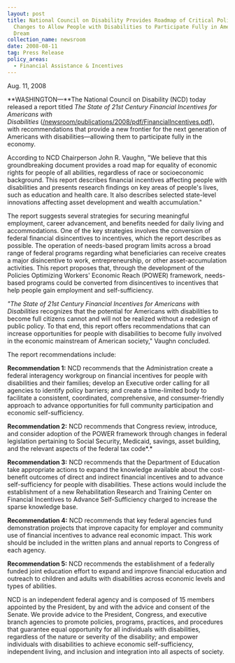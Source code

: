 ```yaml
---
layout: post
title: National Council on Disability Provides Roadmap of Critical Policy
  Changes to Allow People with Disabilities to Participate Fully in American
  Dream
collection_name: newsroom
date: 2008-08-11
tag: Press Release
policy_areas:
  - Financial Assistance & Incentives
---
```

A﻿ug. 11, 2008

**WASHINGTON—**The National Council on Disability (NCD) today released a report titled *The State of 21st Century Financial Incentives for Americans with Disabilities* ([/newsroom/publications/2008/pdf/FinancialIncentives.pdf](https://ncd.gov/newsroom/publications/2008/pdf/FinancialIncentives.pdf "/newsroom/publications/2008/pdf/FinancialIncentives.pdf /newsroom/publications/2008/pdf/FinancialIncentives.pdf")), with recommendations that provide a new frontier for the next generation of Americans with disabilities—allowing them to participate fully in the economy.

According to NCD Chairperson John R. Vaughn, "We believe that this groundbreaking document provides a road map for equality of economic rights for people of all abilities, regardless of race or socioeconomic background. This report describes financial incentives affecting people with disabilities and presents research findings on key areas of people's lives, such as education and health care. It also describes selected state-level innovations affecting asset development and wealth accumulation."

The report suggests several strategies for securing meaningful employment, career advancement, and benefits needed for daily living and accommodations. One of the key strategies involves the conversion of federal financial disincentives to incentives, which the report describes as possible. The operation of needs-based program limits across a broad range of federal programs regarding what beneficiaries can receive creates a major disincentive to work, entrepreneurship, or other asset-accumulation activities. This report proposes that, through the development of the Policies Optimizing Workers' Economic Reach (POWER) framework, needs-based programs could be converted from disincentives to incentives that help people gain employment and self-sufficiency.

*"The State of 21st Century Financial Incentives for Americans with Disabilities* recognizes that the potential for Americans with disabilities to become full citizens cannot and will not be realized without a redesign of public policy. To that end, this report offers recommendations that can increase opportunities for people with disabilities to become fully involved in the economic mainstream of American society," Vaughn concluded.

The report recommendations include:

**Recommendation 1:** NCD recommends that the Administration create a federal interagency workgroup on financial incentives for people with disabilities and their families; develop an Executive order calling for all agencies to identify policy barriers; and create a time-limited body to facilitate a consistent, coordinated, comprehensive, and consumer-friendly approach to advance opportunities for full community participation and economic self-sufficiency.

**Recommendation 2:** NCD recommends that Congress review, introduce, and consider adoption of the POWER framework through changes in federal legislation pertaining to Social Security, Medicaid, savings, asset building, and the relevant aspects of the federal tax code*.*

**Recommendation 3:** NCD recommends that the Department of Education take appropriate actions to expand the knowledge available about the cost-benefit outcomes of direct and indirect financial incentives and to advance self-sufficiency for people with disabilities. These actions would include the establishment of a new Rehabilitation Research and Training Center on Financial Incentives to Advance Self-Sufficiency charged to increase the sparse knowledge base.

**Recommendation 4:** NCD recommends that key federal agencies fund demonstration projects that improve capacity for employer and community use of financial incentives to advance real economic impact. This work should be included in the written plans and annual reports to Congress of each agency.

**Recommendation 5:** NCD recommends the establishment of a federally funded joint education effort to expand and improve financial education and outreach to children and adults with disabilities across economic levels and types of abilities.

NCD is an independent federal agency and is composed of 15 members appointed by the President, by and with the advice and consent of the Senate. We provide advice to the President, Congress, and executive branch agencies to promote policies, programs, practices, and procedures that guarantee equal opportunity for all individuals with disabilities, regardless of the nature or severity of the disability; and empower individuals with disabilities to achieve economic self-sufficiency, independent living, and inclusion and integration into all aspects of society.